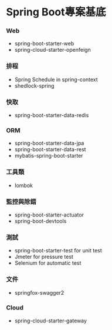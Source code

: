 # Spring Boot專案基底

### Web
* spring-boot-starter-web
* spring-cloud-starter-openfeign

### 排程
* Spring Schedule in spring-context
* shedlock-spring

### 快取
* spring-boot-starter-data-redis

### ORM
* spring-boot-starter-data-jpa
* spring-boot-starter-data-rest
* mybatis-spring-boot-starter

### 工具類
* lombok

### 監控與除錯
* spring-boot-starter-actuator
* spring-boot-devtools

### 測試
* spring-boot-starter-test for unit test
* Jmeter for pressure test
* Selenium for automatic test

### 文件
* springfox-swagger2

### Cloud
* spring-cloud-starter-gateway
